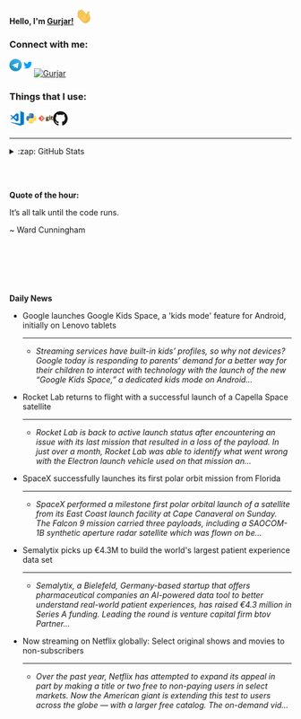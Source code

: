 #### Hello, I'm [Gurjar!](https://GurjarKing.github.io) <img src="https://raw.githubusercontent.com/ABSphreak/ABSphreak/master/gifs/Hi.gif" width="30px"></h2>


### Connect with me:

[<img align="left" alt="Gurjar | Telegram" width="22px" src="https://raw.githubusercontent.com/github/explore/80688e429a7d4ef2fca1e82350fe8e3517d3494d/topics/telegram/telegram.png" />][Telegram]
[<img align="left" alt="Gurjar | Twitter" width="22px" src="https://raw.githubusercontent.com/github/explore/80688e429a7d4ef2fca1e82350fe8e3517d3494d/topics/twitter/twitter.png" />][Twitter]

<br > <a href="https://github.com/GurjarKing"><img src="https://komarev.com/ghpvc/?username=GurjarKing" alt="Gurjar" /></a> <br />

<!-- <br >

![](https://visitor-badge.glitch.me/badge?page_id=GurjarKing)

<br /> -->

### Things that I use:

[<img align="left" alt="Visual Studio Code" width="26px" src="https://raw.githubusercontent.com/github/explore/80688e429a7d4ef2fca1e82350fe8e3517d3494d/topics/visual-studio-code/visual-studio-code.png" />][VSCode]
[<img align="left" alt="Python" width="26px" src="https://raw.githubusercontent.com/github/explore/80688e429a7d4ef2fca1e82350fe8e3517d3494d/topics/python/python.png" />][Python]
[<img align="left" alt="Git" width="26px" src="https://raw.githubusercontent.com/github/explore/80688e429a7d4ef2fca1e82350fe8e3517d3494d/topics/git/git.png" />][Git]
[<img align="left" alt="GitHub" width="26px" src="https://raw.githubusercontent.com/github/explore/78df643247d429f6cc873026c0622819ad797942/topics/github/github.png" />][Github]

<br />
<br />

---
<details>
  <summary>:zap: GitHub Stats</summary>

<img align="left" alt="Gurjar's Github Stats" src="https://github-readme-stats.vercel.app/api?username=GurjarKing&show_icons=true&hide_border=true&count_private=true&include_all_commit=true&theme=algolia" />

</details>

<!-- ### 🔔 My latest tweet
<a href="https://twitter.com/Gurjar_King43" target="_blank">
	<img src="https://github.com/GurjarKing/GurjarKing/raw/master/tweet.png" width="70%" align="center" alt="Click to view on Twitter" title="My latest tweet, as an image"/>
</a> -->
<br>

<pre>

</pre>

**Quote of the hour:**

It’s all talk until the code runs.

~ Ward Cunningham
<pre>

</pre>
<br>
<pre>


</pre>
<strong>Daily News</strong>
  
  - Google launches Google Kids Space, a 'kids mode' feature for Android, initially on Lenovo tablets
     <hr/>
     
      - *Streaming services have built-in kids’ profiles, so why not devices? Google today is responding to parents’ demand for a better way for their children to interact with technology with the launch of the new “Google Kids Space,” a dedicated kids mode on Android…*
     
  - Rocket Lab returns to flight with a successful launch of a Capella Space satellite
      <hr/>
      
      - *Rocket Lab is back to active launch status after encountering an issue with its last mission that resulted in a loss of the payload. In just over a month, Rocket Lab was able to identify what went wrong with the Electron launch vehicle used on that mission an…*
      
  - SpaceX successfully launches its first polar orbit mission from Florida
      <hr/>
      
      - *SpaceX performed a milestone first polar orbital launch of a satellite from its East Coast launch facility at Cape Canaveral on Sunday. The Falcon 9 mission carried three payloads, including a SAOCOM-1B synthetic aperture radar satellite which was flown on be…*
      
  - Semalytix picks up €4.3M to build the world's largest patient experience data set
      <hr/>
      
      - *Semalytix, a Bielefeld, Germany-based startup that offers pharmaceutical companies an AI-powered data tool to better understand real-world patient experiences, has raised €4.3 million in Series A funding. Leading the round is venture capital firm btov Partner…*
       
  - Now streaming on Netflix globally: Select original shows and movies to non-subscribers
      <hr/>
       
       - *Over the past year, Netflix has attempted to expand its appeal in part by making a title or two free to non-paying users in select markets. Now the American giant is extending this test to users across the globe — with a larger free catalog. The on-demand vid…*
      

<br />

[VSCode]: https://code.visualstudio.com/
[Python]: https://www.python.org/
[Git]: https://git-scm.com/
[Github]: https://github.com/
[Telegram]: https://t.me/Gurjar_King/
[Twitter]: https://twitter.com/Gurjar_King43/
